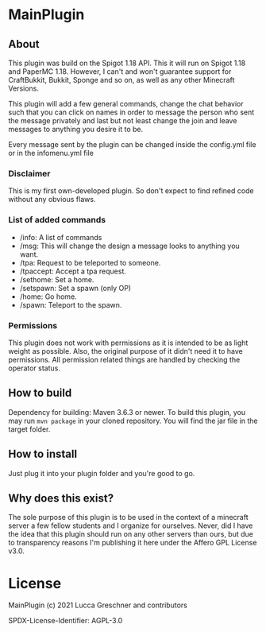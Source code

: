 # MainPlugin
## About
This plugin was build on the Spigot 1.18 API. This it will run on Spigot 1.18 and PaperMC 1.18. 
However, I can't and won't guarantee support for CraftBukkit, Bukkit, Sponge and so on, as well as any other Minecraft Versions. 

This plugin will add a few general commands, 
change the chat behavior such that you can click on names in order to message the person who sent the message privately 
and last but not least change the join and leave messages to anything you desire it to be.

Every message sent by the plugin can be changed inside the config.yml file or in the infomenu.yml file

### Disclaimer
This is my first own-developed plugin. So don't expect to find refined code without any obvious flaws.

### List of added commands
- /info: A list of commands
- /msg: This will change the design a message looks to anything you want.
- /tpa: Request to be teleported to someone.
- /tpaccept: Accept a tpa request.
- /sethome: Set a home.
- /setspawn: Set a spawn (only OP)
- /home: Go home.
- /spawn: Teleport to the spawn.

### Permissions
This plugin does not work with permissions as it is intended to be as light weight as possible. Also, the original purpose of it didn't need it to have permissions.
All permission related things are handled by checking the operator status.

## How to build
Dependency for building: Maven 3.6.3 or newer.
To build this plugin, you may run `mvn package` in your cloned repository. You will find the jar file in the target folder.

## How to install
Just plug it into your plugin folder and you're good to go.

## Why does this exist?
The sole purpose of this plugin is to be used in the context of a minecraft server a few fellow students and I organize for ourselves. Never, did I have the idea that this plugin should run on any other servers than ours, but due to transparency reasons I'm publishing it here under the Affero GPL License v3.0.

# License
MainPlugin (c) 2021 Lucca Greschner and contributors

SPDX-License-Identifier: AGPL-3.0
